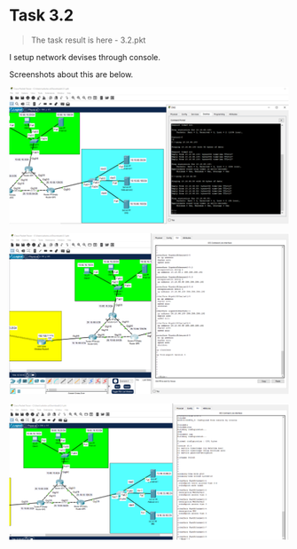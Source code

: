 # Task 3.2

> The task result is here - 3.2.pkt

I setup network devises through console.

Screenshots about this are below.

![](task.3.2.1.png)

![](task3.2.2.png)

![](task3.2.3.png)